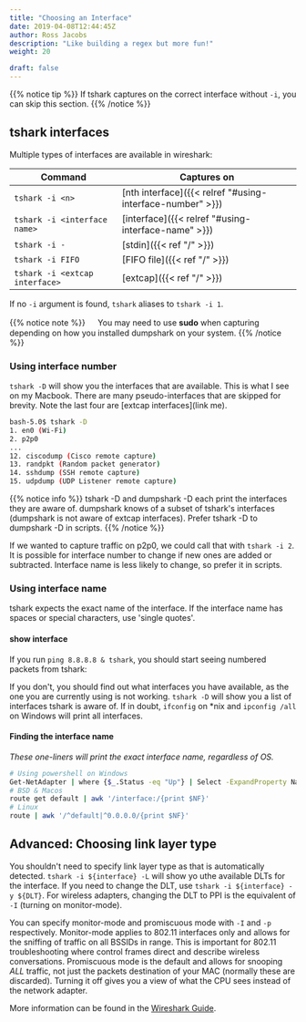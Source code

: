 ```yaml
---
title: "Choosing an Interface"
date: 2019-04-08T12:44:45Z
author: Ross Jacobs
description: "Like building a regex but more fun!"
weight: 20

draft: false
---
```


{{% notice tip %}}
If tshark captures on the correct interface without `-i`, you can skip this section.
{{% /notice %}}

## tshark interfaces

Multiple types of interfaces are available in wireshark:

| Command                        | Captures on                                               |
| ------------------------------ | --------------------------------                          |
| `tshark -i <n>`                | [nth interface]({{< relref "#using-interface-number" >}}) |
| `tshark -i <interface name>`   | [interface]({{< relref "#using-interface-name" >}})       |
| `tshark -i -`                  | [stdin]({{< ref "/" >}})                                  |
| `tshark -i FIFO`               | [FIFO file]({{< ref "/" >}})                              |
| `tshark -i <extcap interface>` | [extcap]({{< ref "/" >}})                                 |

If no `-i` argument is found, `tshark` aliases to `tshark -i 1`.

{{% notice note %}}
<b><i class="fab fa-linux fa-lg"></i></b> <i class="fab fa-freebsd fa-lg"></i> <i class="fab fa-apple fa-lg"></i>　
You may need to use **sudo** when capturing depending on how you installed
dumpshark on your system.
{{% /notice %}}

### Using interface number 

`tshark -D` will show you the interfaces that are available. This is what I see
on my Macbook. There are many pseudo-interfaces that are skipped for brevity.
Note the last four are [extcap interfaces](link me).

```bash
bash-5.0$ tshark -D
1. en0 (Wi-Fi)
2. p2p0
... 
12. ciscodump (Cisco remote capture)
13. randpkt (Random packet generator)
14. sshdump (SSH remote capture)
15. udpdump (UDP Listener remote capture)
```

{{% notice info %}}
tshark -D and dumpshark -D each print the interfaces they are aware of.
dumpshark knows of a subset of tshark's interfaces (dumpshark is not aware 
of extcap interfaces). Prefer tshark -D to dumpshark -D in scripts.
{{% /notice %}}

If we wanted to capture traffic on p2p0, we could call that with `tshark -i 2`.
It is possible for interface number to change if new ones are added or
subtracted. Interface name is less likely to change, so prefer it in scripts.

### Using interface name

tshark expects the exact name of the interface. If the interface name 
has spaces or special characters, use 'single quotes'.

#### show interface

If you run `ping 8.8.8.8 & tshark`, you should start seeing numbered packets from tshark:

<script id="asciicast-244206" src="https://asciinema.org/a/244206.js" async></script>

If you don't, you should find out what interfaces you have
available, as the one you are currently using is not working. `tshark -D`
will show you a list of interfaces tshark is aware of. If in doubt, `ifconfig` on 
\*nix and `ipconfig /all` on Windows will print all interfaces. 

#### Finding the interface name

_These one-liners will print the exact interface name, regardless of OS._

```sh
# Using powershell on Windows
Get-NetAdapter | where {$_.Status -eq "Up"} | Select -ExpandProperty Name
# BSD & Macos
route get default | awk '/interface:/{print $NF}'
# Linux
route | awk '/^default|^0.0.0.0/{print $NF}'
```

## Advanced: Choosing link layer type

You shouldn't need to specify link layer type as that is automatically
detected. `tshark -i ${interface} -L` will show yo uthe available DLTs for
the interface. If you need to change the DLT, use
`tshark -i ${interface} -y ${DLT}`. For wireless adapters, changing the DLT
to PPI is the equivalent of `-I` (turning on monitor-mode).

You can specify monitor-mode and promiscuous mode with `-I` and `-p`
respectively. Monitor-mode applies to 802.11 interfaces only and allows for
the sniffing of traffic on all BSSIDs in range. This is important for 802.11
troubleshooting where control frames direct and describe wireless
conversations. Promiscuous mode is the default and allows for snooping _ALL_
traffic, not just the packets destination of your MAC (normally these are
discarded). Turning it off gives you a view of what the CPU sees instead of
the network adapter.

More information can be found in the [Wireshark
Guide](https://www.wireshark.org/docs/wsug_html_chunked/ChCapLinkLayerHeader.html).

